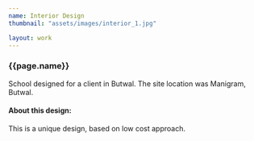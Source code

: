 ```yaml
---
name: Interior Design
thumbnail: "assets/images/interior_1.jpg"

layout: work
---
```

### {{page.name}}
School designed for a client in Butwal. The site location was Manigram, Butwal.

#### About this design: 
This is a unique design, based on low cost approach.
